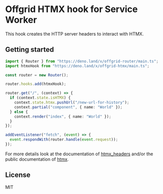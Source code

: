 # Offgrid HTMX hook for Service Worker

This hook creates the HTTP server headers to interact with HTMX.

## Getting started

```typescript
import { Router } from "https://deno.land/x/offgrid-router/main.ts";
import htmxHook from "https://deno.land/x/offgrid-htmx/main.ts";

const router = new Router();

router.hooks.add(htmxHook);

router.get("/", (context) => {
  if (context.state.isHTMX) {
    context.state.htmx.pushUrl("/new-url-for-history");
    context.partial("component", { name: "World" });
  } else {
    context.render("index", { name: "World" });
  }
});

addEventListener("fetch", (event) => {
  event.respondWith(router.handle(event.request));
});
```

For more details look at the documentation of
[htmx_headers](https://github.com/xpectme/htmx_headers) and/or the public
documentation of [htmx](https://htmx.org/).

## License

MIT
